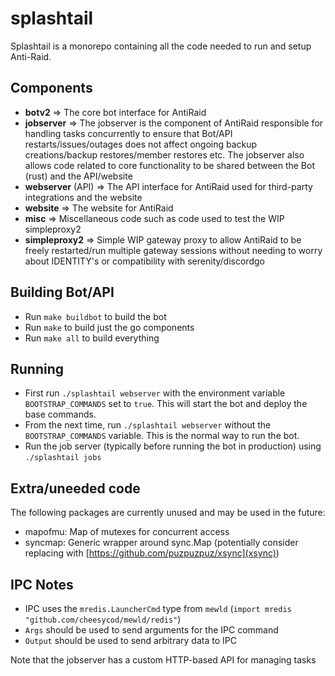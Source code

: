 # splashtail

Splashtail is a monorepo containing all the code needed to run and setup Anti-Raid.

## Components

- **botv2** => The core bot interface for AntiRaid
- **jobserver** => The jobserver is the component of AntiRaid responsible for handling tasks concurrently to ensure that Bot/API restarts/issues/outages does not affect ongoing backup creations/backup restores/member restores etc. The jobserver also allows code related to core functionality to be shared between the Bot (rust) and the API/website
- **webserver** (API) => The API interface for AntiRaid used for third-party integrations and the website
- **website** => The website for AntiRaid 
- **misc** => Miscellaneous code such as code used to test the WIP simpleproxy2
- **simpleproxy2** => Simple WIP gateway proxy to allow AntiRaid to be freely restarted/run multiple gateway sessions without needing to worry about IDENTITY's or compatibility with serenity/discordgo

## Building Bot/API

- Run ``make buildbot`` to build the bot
- Run ``make`` to build just the go components
- Run ``make all`` to build everything

## Running

- First run ``./splashtail webserver`` with the environment variable ``BOOTSTRAP_COMMANDS`` set to ``true``. This will start the bot and deploy the base commands.
- From the next time, run ``./splashtail webserver`` without the ``BOOTSTRAP_COMMANDS`` variable. This is the normal way to run the bot.
- Run the job server (typically before running the bot in production) using ``./splashtail jobs``

## Extra/uneeded code

The following packages are currently unused and may be used in the future:

- mapofmu: Map of mutexes for concurrent access
- syncmap: Generic wrapper around sync.Map (potentially consider replacing with [https://github.com/puzpuzpuz/xsync](xsync))

## IPC Notes

- IPC uses the ``mredis.LauncherCmd`` type from ``mewld`` (``import mredis "github.com/cheesycod/mewld/redis"``)
- ``Args`` should be used to send arguments for the IPC command
- ``Output`` should be used to send arbitrary data to IPC

Note that the jobserver has a custom HTTP-based API for managing tasks
